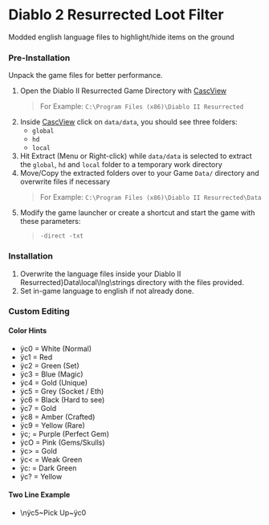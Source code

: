 # Diablo 2 Resurrected Loot Filter
Modded english language files to highlight/hide items on the ground

### Pre-Installation
Unpack the game files for better performance.

1. Open the Diablo II Resurrected Game Directory with [CascView](http://www.zezula.net/en/casc/main.html)
   > For Example: ```C:\Program Files (x86)\Diablo II Resurrected```
2. Inside [CascView](http://www.zezula.net/en/casc/main.html) click on ```data/data```, you should see three folders:
   - ```global```
   - ```hd```
   - ```local```
3. Hit Extract (Menu or Right-click) while ```data/data``` is selected  to extract the ```global```, ```hd``` and ```local``` folder to a temporary work directory
4. Move/Copy the extracted folders over to your Game ```Data/``` directory and overwrite files if necessary
   > For Example: ```C:\Program Files (x86)\Diablo II Resurrected\Data```
5. Modify the game launcher or create a shortcut and start the game with these parameters:
   > ```-direct -txt```

### Installation
1. Overwrite the language files inside your Diablo II Resurrected}Data\local\lng\strings directory with the files provided.
2. Set in-game language to english if not already done.


### Custom Editing
#### Color Hints
- ÿc0 = White (Normal)
- ÿc1 = Red
- ÿc2 = Green (Set)
- ÿc3 = Blue (Magic)
- ÿc4 = Gold (Unique)
- ÿc5 = Grey (Socket / Eth)
- ÿc6 = Black (Hard to see)
- ÿc7 = Gold
- ÿc8 = Amber (Crafted)
- ÿc9 = Yellow (Rare)
- ÿc; = Purple (Perfect Gem)
- ÿcO = Pink (Gems/Skulls)
- ÿc> = Gold
- ÿc< = Weak Green
- ÿc: = Dark Green
- ÿc? = Yellow

#### Two Line Example
- \nÿc5~Pick  Up~ÿc0
